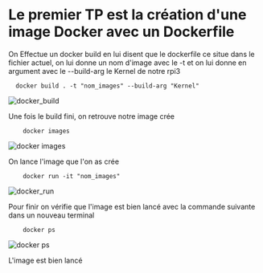  # Le premier TP est la création d'une image Docker avec un Dockerfile
  
On Effectue un docker build en lui disent que le dockerfile ce situe dans le fichier actuel, on lui donne un nom d'image avec le -t et on lui donne en argument avec le --build-arg le Kernel de notre rpi3

      docker build . -t "nom_images" --build-arg "Kernel"

![docker_build](https://user-images.githubusercontent.com/70941138/117815688-037f1300-b266-11eb-9640-c334d526dd7c.PNG)

Une fois le build fini, on retrouve notre image crée 
    
        docker images
        
![docker images](https://user-images.githubusercontent.com/70941138/117817258-b4d27880-b267-11eb-997d-47a5fea33e30.PNG)

On lance l'image que l'on as crée
    
        docker run -it "nom_images"
        
![docker_run](https://user-images.githubusercontent.com/70941138/117817433-e3e8ea00-b267-11eb-82b5-ad6f5a93eda0.PNG)

Pour finir on vérifie que l'image est bien lancé avec la commande suivante dans un nouveau terminal
    
        docker ps
        
![docker ps](https://user-images.githubusercontent.com/70941138/117817559-02e77c00-b268-11eb-93b3-3594ef71732b.PNG)
    
    
L'image est bien lancé

